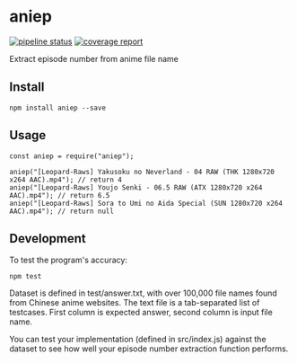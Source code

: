 # aniep
[![pipeline status](https://gitlab.com/soruly/aniep/badges/master/pipeline.svg)](https://gitlab.com/soruly/aniep/commits/master) [![coverage report](https://gitlab.com/soruly/aniep/badges/master/coverage.svg)](https://gitlab.com/soruly/aniep/commits/master)

Extract episode number from anime file name

## Install

```
npm install aniep --save
```

## Usage

```
const aniep = require("aniep");

aniep("[Leopard-Raws] Yakusoku no Neverland - 04 RAW (THK 1280x720 x264 AAC).mp4"); // return 4
aniep("[Leopard-Raws] Youjo Senki - 06.5 RAW (ATX 1280x720 x264 AAC).mp4"); // return 6.5
aniep("[Leopard-Raws] Sora to Umi no Aida Special (SUN 1280x720 x264 AAC).mp4"); // return null
```

## Development

To test the program's accuracy:
```
npm test
```

Dataset is defined in test/answer.txt, with over 100,000 file names found from Chinese anime websites. The text file is a tab-separated list of testcases. First column is expected answer, second column is input file name. 

You can test your implementation (defined in src/index.js) against the dataset to see how well your episode number extraction function performs.


